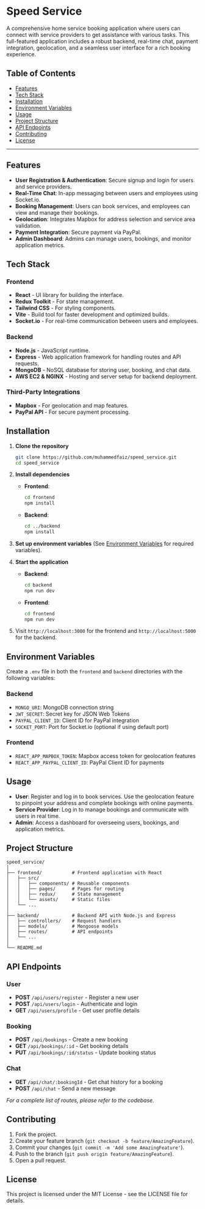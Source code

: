 
# Speed Service

A comprehensive home service booking application where users can connect with service providers to get assistance with various tasks. This full-featured application includes a robust backend, real-time chat, payment integration, geolocation, and a seamless user interface for a rich booking experience.

## Table of Contents

- [Features](#features)
- [Tech Stack](#tech-stack)
- [Installation](#installation)
- [Environment Variables](#environment-variables)
- [Usage](#usage)
- [Project Structure](#project-structure)
- [API Endpoints](#api-endpoints)
- [Contributing](#contributing)
- [License](#license)

---

## Features

- **User Registration & Authentication**: Secure signup and login for users and service providers.
- **Real-Time Chat**: In-app messaging between users and employees using Socket.io.
- **Booking Management**: Users can book services, and employees can view and manage their bookings.
- **Geolocation**: Integrates Mapbox for address selection and service area validation.
- **Payment Integration**: Secure payment via PayPal.
- **Admin Dashboard**: Admins can manage users, bookings, and monitor application metrics.

## Tech Stack

### Frontend

- **React** - UI library for building the interface.
- **Redux Toolkit** - For state management.
- **Tailwind CSS** - For styling components.
- **Vite** - Build tool for faster development and optimized builds.
- **Socket.io** - For real-time communication between users and employees.

### Backend

- **Node.js** - JavaScript runtime.
- **Express** - Web application framework for handling routes and API requests.
- **MongoDB** - NoSQL database for storing user, booking, and chat data.
- **AWS EC2 & NGINX** - Hosting and server setup for backend deployment.

### Third-Party Integrations

- **Mapbox** - For geolocation and map features.
- **PayPal API** - For secure payment processing.

## Installation

1. **Clone the repository**

   ```bash
   git clone https://github.com/muhammedfaiz/speed_service.git
   cd speed_service
   ```

2. **Install dependencies**

   - **Frontend**:
     ```bash
     cd frontend
     npm install
     ```

   - **Backend**:
     ```bash
     cd ../backend
     npm install
     ```

3. **Set up environment variables** (See [Environment Variables](#environment-variables) for required variables).

4. **Start the application**

   - **Backend**:
     ```bash
     cd backend
     npm run dev
     ```

   - **Frontend**:
     ```bash
     cd frontend
     npm run dev
     ```

5. Visit `http://localhost:3000` for the frontend and `http://localhost:5000` for the backend.

## Environment Variables

Create a `.env` file in both the `frontend` and `backend` directories with the following variables:

### Backend

- `MONGO_URI`: MongoDB connection string
- `JWT_SECRET`: Secret key for JSON Web Tokens
- `PAYPAL_CLIENT_ID`: Client ID for PayPal integration
- `SOCKET_PORT`: Port for Socket.io (optional if using default port)

### Frontend

- `REACT_APP_MAPBOX_TOKEN`: Mapbox access token for geolocation features
- `REACT_APP_PAYPAL_CLIENT_ID`: PayPal Client ID for payments

## Usage

- **User**: Register and log in to book services. Use the geolocation feature to pinpoint your address and complete bookings with online payments.
- **Service Provider**: Log in to manage bookings and communicate with users in real time.
- **Admin**: Access a dashboard for overseeing users, bookings, and application metrics.

## Project Structure

```plaintext
speed_service/
│
├── frontend/           # Frontend application with React
│   ├── src/
│   │   ├── components/ # Reusable components
│   │   ├── pages/      # Pages for routing
│   │   ├── redux/      # State management
│   │   └── assets/     # Static files
│   └── ...
│
├── backend/            # Backend API with Node.js and Express
│   ├── controllers/    # Request handlers
│   ├── models/         # Mongoose models
│   ├── routes/         # API endpoints
│   └── ...
│
└── README.md
```

## API Endpoints

### User

- **POST** `/api/users/register` - Register a new user
- **POST** `/api/users/login` - Authenticate and login
- **GET** `/api/users/profile` - Get user profile details

### Booking

- **POST** `/api/bookings` - Create a new booking
- **GET** `/api/bookings/:id` - Get booking details
- **PUT** `/api/bookings/:id/status` - Update booking status

### Chat

- **GET** `/api/chat/:bookingId` - Get chat history for a booking
- **POST** `/api/chat` - Send a new message

*For a complete list of routes, please refer to the codebase.*

## Contributing

1. Fork the project.
2. Create your feature branch (`git checkout -b feature/AmazingFeature`).
3. Commit your changes (`git commit -m 'Add some AmazingFeature'`).
4. Push to the branch (`git push origin feature/AmazingFeature`).
5. Open a pull request.

## License

This project is licensed under the MIT License - see the LICENSE file for details.

